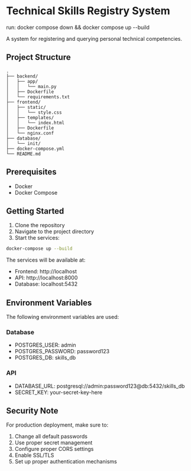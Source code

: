 # Technical Skills Registry System


run: 
    docker compose down && docker compose up --build

A system for registering and querying personal technical competencies.

## Project Structure

```
.
├── backend/
│   ├── app/
│   │   └── main.py
│   ├── Dockerfile
│   └── requirements.txt
├── frontend/
│   ├── static/
│   │   └── style.css
│   ├── templates/
│   │   └── index.html
│   ├── Dockerfile
│   └── nginx.conf
├── database/
│   └── init/
├── docker-compose.yml
└── README.md
```

## Prerequisites

- Docker
- Docker Compose

## Getting Started

1. Clone the repository
2. Navigate to the project directory
3. Start the services:

```bash
docker-compose up --build
```

The services will be available at:
- Frontend: http://localhost
- API: http://localhost:8000
- Database: localhost:5432

## Environment Variables

The following environment variables are used:

### Database
- POSTGRES_USER: admin
- POSTGRES_PASSWORD: password123
- POSTGRES_DB: skills_db

### API
- DATABASE_URL: postgresql://admin:password123@db:5432/skills_db
- SECRET_KEY: your-secret-key-here

## Security Note

For production deployment, make sure to:
1. Change all default passwords
2. Use proper secret management
3. Configure proper CORS settings
4. Enable SSL/TLS
5. Set up proper authentication mechanisms
